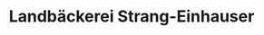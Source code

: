 ---
title: "Landbäckerei Strang-Einhauser"
url: /wolfegg/landbaeckerei-strang-einhauser/
shop: Bäckerei
---